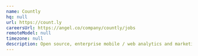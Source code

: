 ```yaml
---
name: Countly
hq: null
url: https://count.ly
careersUrl: https://angel.co/company/countly/jobs
remoteModel: null
timezone: null
description: Open source, enterprise mobile / web analytics and marketing platform.
---
```

